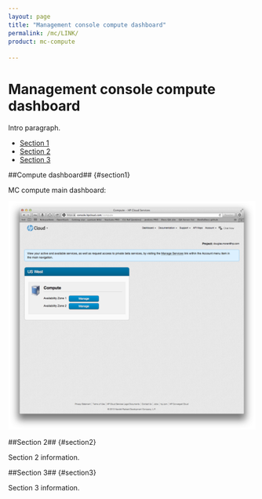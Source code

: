 ```yaml
---
layout: page
title: "Management console compute dashboard"
permalink: /mc/LINK/
product: mc-compute

---
```

# Management console compute dashboard

Intro paragraph.

* [Section 1](#section1)
* [Section 2](#section2)
* [Section 3](#section3)

##Compute dashboard## {#section1}

MC compute main dashboard:

<img src="media/compute-main.png" width="580" alt="" />

##Section 2## {#section2}

Section 2 information.

##Section 3## {#section3}

Section 3 information.
